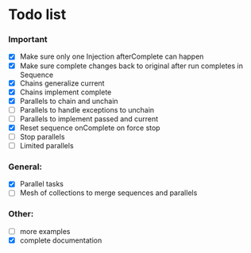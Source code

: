 # Todo list

### Important
- [x] Make sure only one Injection afterComplete can happen
- [x] Make sure complete changes back to original after run completes in Sequence
- [x] Chains generalize current
- [x] Chains implement complete
- [x] Parallels to chain and unchain
- [ ] Parallels to handle exceptions to unchain
- [ ] Parallels to implement passed and current
- [x] Reset sequence onComplete on force stop
- [ ] Stop parallels
- [ ] Limited parallels

### General:

- [x] Parallel tasks
- [ ] Mesh of collections to merge sequences and parallels

### Other:

- [ ] more examples
- [x] complete documentation
